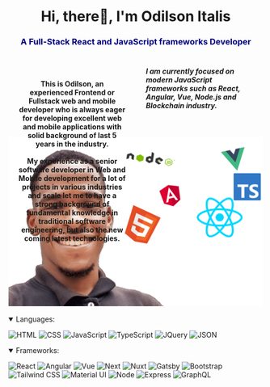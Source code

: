 <h1 align="center">Hi, there👋, I'm Odilson Italis</h1>
<h3 style= "color : #000080" align="center">A Full-Stack React and JavaScript frameworks Developer</h3>

<div style= " margin : 20px; margin-Top : 20px; display : flex; justify-content : center; align-items : center">
        <h4 style = "text-align : center; width : 600px; height : 100px; margin-right : 20px;  transform : translateY(25%)">This is Odilson, an experienced Frontend or Fullstack web and mobile developer who is always eager for developing excellent web and mobile applications with solid background of last 5 years in the industry.
        <br/><br />
        My experience as a senior software developer in Web and Mobile development for a lot of projects in various industries and scale let me to have a strong background of fundamental knowledge in traditional software engineering, but also the new coming latest technologies.</h4>
        <h4 style = "font-style : italic; width :600px; height : 100px; margin-left : 20px;">I am currently focused on modern JavaScript frameworks such as React, Angular, Vue, Node.js and Blockchain industry.</h4>
</div>

<p align="center">
    <img  width = "550px"  src ="images/me.png"/>
</p>

<details open>
 <summary>Languages:</summary>


![HTML](https://img.shields.io/badge/HTML5-E34F26?style=for-the-badge&logo=html5&logoColor=white) 
![CSS](https://img.shields.io/badge/CSS3-1572B6?style=for-the-badge&logo=css3&logoColor=white) 
![JavaScript](https://img.shields.io/badge/JavaScript-323330?style=for-the-badge&logo=javascript&logoColor=F7DF1E) 
![TypeScript](https://img.shields.io/badge/TypeScript-007ACC?style=for-the-badge&logo=typescript&logoColor=white) 
![JQuery](https://img.shields.io/badge/jQuery-0769AD?style=for-the-badge&logo=jquery&logoColor=white) 
![JSON](https://img.shields.io/badge/json-5E5C5C?style=for-the-badge&logo=json&logoColor=white)

</details>

<details open>
 <summary>Frameworks:</summary>

![React](https://img.shields.io/badge/React-20232A?style=for-the-badge&logo=react&logoColor=61DAFB) 
![Angular](https://img.shields.io/badge/Angular-DD0031?style=for-the-badge&logo=angular&logoColor=white) 
![Vue](https://img.shields.io/badge/Vue.js-35495E?style=for-the-badge&logo=vuedotjs&logoColor=4FC08D) 
![Next](https://img.shields.io/badge/next.js-000000?style=for-the-badge&logo=nextdotjs&logoColor=white) 
![Nuxt](https://img.shields.io/badge/nuxt.js-00C58E?style=for-the-badge&logo=nuxtdotjs&logoColor=white) 
![Gatsby](https://img.shields.io/badge/Gatsby-663399?style=for-the-badge&logo=gatsby&logoColor=white) 
![Bootstrap](https://img.shields.io/badge/Bootstrap-563D7C?style=for-the-badge&logo=bootstrap&logoColor=white) 
![Tailwind CSS](https://img.shields.io/badge/Tailwind_CSS-38B2AC?style=for-the-badge&logo=tailwind-css&logoColor=white) 
![Material UI](https://img.shields.io/badge/Material%20UI-007FFF?style=for-the-badge&logo=mui&logoColor=white) 
![Node](https://img.shields.io/badge/Node.js-339933?style=for-the-badge&logo=nodedotjs&logoColor=white)
![Express](https://img.shields.io/badge/Express.js-404D59?style=for-the-badge)
![GraphQL](https://img.shields.io/badge/GraphQl-E10098?style=for-the-badge&logo=graphql&logoColor=white)

<div align="left">
</p>

